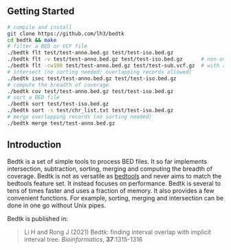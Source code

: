 ## Getting Started

```sh
# compile and install
git clone https://github.com/lh3/bedtk
cd bedtk && make
# filter a BED or VCF file
./bedtk flt test/test-anno.bed.gz test/test-iso.bed.gz
./bedtk flt -v test/test-anno.bed.gz test/test-iso.bed.gz      # non-overlapping lines
./bedtk flt -cw100 test/test-anno.bed.gz test/test-sub.vcf.gz  # with a window
# intersect (no sorting needed; overlapping records allowed)
./bedtk isec test/test-anno.bed.gz test/test-iso.bed.gz
# compute the breadth of coverage
./bedtk cov test/test-anno.bed.gz test/test-iso.bed.gz
# sort a BED file
./bedtk sort test/test-iso.bed.gz
./bedtk sort -s test/chr_list.txt test/test-iso.bed.gz
# merge overlapping records (no sorting needed)
./bedtk merge test/test-anno.bed.gz
```

## Introduction

Bedtk is a set of simple tools to process BED files. It so far implements
intersection, subtraction, sorting, merging and computing the breadth of
coverage. Bedtk is not as versatile as [bedtools][bedtools] and never aims to
match the bedtools feature set. It instead focuses on performance. Bedtk
is several to tens of times faster and uses a fraction of memory. It also
provides a few convenient functions. For example, sorting, merging and
intersection can be done in one go without Unix pipes.

Bedtk is published in:
> Li H and Rong J (2021) Bedtk: finding interval overlap with implicit interval tree.
> *Bioinformatics*, **37**:1315-1316

[bedtools]: https://github.com/arq5x/bedtools2
[cr]: https://github.com/lh3/cgranges
